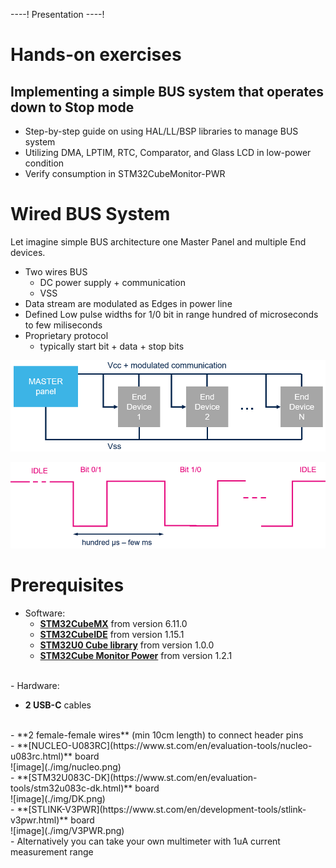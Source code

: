 ----!
Presentation
----!

# Hands-on exercises
## Implementing a simple BUS system that operates down to Stop mode

- Step-by-step guide on using HAL/LL/BSP libraries to manage BUS system
-	Utilizing DMA, LPTIM, RTC, Comparator, and Glass LCD in low-power condition
-	Verify consumption in STM32CubeMonitor-PWR

# Wired BUS System
Let imagine simple BUS architecture one Master Panel and multiple End devices.

- Two wires BUS 
    - DC power supply + communication
    - VSS
- Data stream are modulated as Edges in power line
- Defined Low pulse widths for 1/0 bit in range hundred of microseconds to few miliseconds
- Proprietary protocol
    - typically start bit + data + stop bits

![image](./img/MasterBusEnd.png)

![image](./img/stream.png)

# Prerequisites
- Software:
  - **[STM32CubeMX](https://www.st.com/en/development-tools/stm32cubemx.html)** from version 6.11.0
  - **[STM32CubeIDE](https://www.st.com/en/development-tools/stm32cubeide.html)** from version 1.15.1
  - **[STM32U0 Cube library](https://www.st.com/en/embedded-software/stm32cubeu0.html)** from version 1.0.0
  - **[STM32Cube Monitor Power](https://www.st.com/en/development-tools/stm32cubemonpwr.html)** from version 1.2.1
<br>
- Hardware:

  - **2 USB-C** cables 
  <br>
  - **2 female-female wires** (min 10cm length) to connect header pins 
  <br>
  - **[NUCLEO-U083RC](https://www.st.com/en/evaluation-tools/nucleo-u083rc.html)** board 
  <br>
  ![image](./img/nucleo.png)
  <br>
  - **[STM32U083C-DK](https://www.st.com/en/evaluation-tools/stm32u083c-dk.html)** board 
  <br>
  ![image](./img/DK.png)
  <br>
  - **[STLINK-V3PWR](https://www.st.com/en/development-tools/stlink-v3pwr.html)** board 
  <br>
  ![image](./img/V3PWR.png)
  <br>
  - Alternatively you can take your own multimeter with 1uA current measurement range
  <br>

